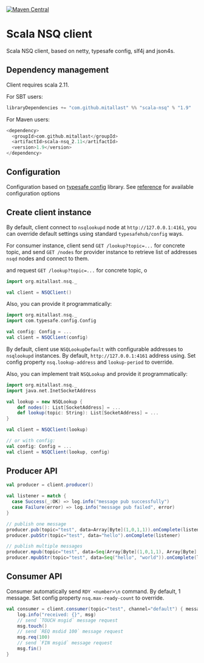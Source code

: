 [![Maven Central](https://img.shields.io/maven-central/v/com.github.mitallast/scala-nsq_2.11.svg)](https://maven-badges.herokuapp.com/maven-central/com.github.mitallast/scala-nsq_2.11)

# Scala NSQ client

Scala NSQ client, based on netty, typesafe config, slf4j and json4s.

## Dependency management

Client requires scala 2.11.

For SBT users:

```scala
libraryDependencies += "com.github.mitallast" %% "scala-nsq" % "1.9"
```

For Maven users:

```scala
<dependency>
  <groupId>com.github.mitallast</groupId>
  <artifactId>scala-nsq_2.11</artifactId>
  <version>1.9</version>
</dependency>
```


## Configuration

Configuration based on [typesafe config](https://github.com/typesafehub/config) library.
See [reference](https://github.com/mitallast/scala-nsq/blob/master/src/main/resources/reference.conf) 
for available configuration options

## Create client instance

By default, client connect to `nsqlookupd` node at `http://127.0.0.1:4161`, you can override 
default settings using standard `typesafehub/config` ways.

For consumer instance, client send `GET /lookup?topic=...` for concrete topic, and
send `GET /nodes` for provider instance to retrieve list of addresses `nsqd` nodes and connect to them.

and request `GET /lookup?topic=...`
for concrete topic, o

```scala
import org.mitallast.nsq._

val client = NSQClient()
```


Also, you can provide it programmatically:

```scala
import org.mitallast.nsq._
import com.typesafe.config.Config

val config: Config = ...
val client = NSQClient(config)
```

By default, client use `NSQLookupDefault` with configurable addresses
to `nsqlookupd` instances. By default, `http://127.0.0.1:4161` address using.
Set config property `nsq.lookup-address` and `lookup-period` to override.

Also, you can implement trait `NSQLookup` and provide it programmatically:

```scala
import org.mitallast.nsq._
import java.net.InetSocketAddress

val lookup = new NSQLookup {
    def nodes(): List[SocketAddress] = ...
    def lookup(topic: String): List[SocketAddress] = ...
}

val client = NSQClient(lookup)

// or with config:
val config: Config = ...
val client = NSQClient(lookup, config)
```


## Producer API

```scala
val producer = client.producer()

val listener = match {
  case Success(_:OK) => log.info("message pub successfully")
  case Failure(error) => log.info("message pub failed", error)
}

// publish one message 
producer.pub(topic="test", data=Array[Byte](1,0,1,1)).onComplete(listener)
producer.pubStr(topic="test", data="hello").onComplete(listener)

// publish multiple messages
producer.mpub(topic="test", data=Seq(Array[Byte](1,0,1,1), Array[Byte](1,0,1,1))).onComplete(listener)
producer.mpubStr(topic="test", data=Seq("hello", "world")).onComplete(listener)
```


## Consumer API

Consumer automatically send `RDY <number>\n` command. By default, 1 message.
Set config property `nsq.max-ready-count` to override. 


```scala
val consumer = client.consumer(topic="test", channel="default") { message =>
    log.info("received: {}", msg)
    // send `TOUCH msgid` message request 
    msg.touch() 
    // send `REQ msdid 100` message request
    msg.req(100)
    // send `FIN msgid` message request
    msg.fin()
}
```
